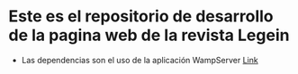 # Este es el repositorio de desarrollo de la pagina web de la revista Legein
- Las dependencias son el uso de la aplicación WampServer [Link](https://www.wampserver.com/en/)
